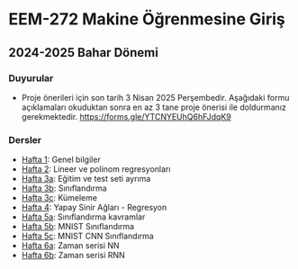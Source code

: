 # EEM-272 Makine Öğrenmesine Giriş

## 2024-2025 Bahar Dönemi


### Duyurular
- Proje önerileri için son tarih 3 Nisan 2025 Perşembedir.   Aşağıdaki formu  açıklamaları okuduktan sonra en az 3 tane proje önerisi ile doldurmanız gerekmektedir. <https://forms.gle/YTCNYEUhQ6hFJdqK9>


### Dersler

- [Hafta 1](./dersler/01.md): Genel bilgiler 
- [Hafta 2](./dersler/02.md): Lineer ve polinom regresyonları
- [Hafta 3a](./dersler/03a.md): Eğitim ve test seti ayrıma
- [Hafta 3b](./dersler/03b.md): Sınıflandırma
- [Hafta 3c](./dersler/03c.md): Kümeleme
- [Hafta 4](./dersler/04.md): Yapay Sinir Ağları - Regresyon
- [Hafta 5a](./dersler/05a.md): Sınıflandırma kavramlar
- [Hafta 5b](./dersler/05b.md): MNIST Sınıflandırma
- [Hafta 5c](./dersler/05c.md): MNIST CNN Sınıflandırma
- [Hafta 6a](./dersler/06a.md): Zaman serisi NN 
- [Hafta 6b](./dersler/06b.md): Zaman serisi RNN


<!-- -
- 
- [Hafta 2](./dersler/02.md): C# konsol örnekleri
- [Hafta 3](./dersler/03.md): C# form uygulamaları
- [Hafta 4](./dersler/04.md): Python programı, editörler, Jupyter, Programlamaya giriş.
- [Hafta 5](./dersler/05.md): 
- [Hafta 6](./dersler/06.md): 
- [Hafta 7](./dersler/07.md): 
- [Hafta 8](./dersler/08.md): 
- [Hafta 9](./dersler/09.md): Global değişken, Sınıf
- [Hafta 10](./dersler/10.md): NumPy
- [Hafta 11](./dersler/11.md): Matplotlib
- [Hafta 12](./dersler/12.md): Görüntü işleme, OpenCV - 1
- [Hafta 13](./dersler/13.md): Görüntü işleme, OpenCV - 2
- [Hafta 14](./dersler/14.md): Raspberry Pi GPIO Programlama





kaynak:

https://github.com/pytopia/Python-Programming/tree/main/Lectures

[Hafta 2](./dersler/02.md): Sıralı LED yakma söndürmek örnekleri, random fonksiyonu, ikili sayıcı
- [Hafta 3](./dersler/03.md): input pin modu, pull-up, pull-down dirençleri, millis() fonksiyonu 
- [Hafta 4](./dersler/04.md): Yazılımla debounce, 7 segmentli gösterge, BCD to 7 segment decoder entegresi
- [Hafta 5](./dersler/05.md): 8-bit kaydırma yazmacı uygulamaları, RGB LED, 16x2 LCD
- [Hafta 6](./dersler/06.md): Analog okuma, map() fonksiyonu, analogWrite() - PWM sinyali
- [Hafta 7](./dersler/07.md): LCD uygulamaları, motor sürme, RGB LED analogWrite(), servo motor, osiloskop ve röle kullanımı

#### Python Programlama

- [Hafta 8](./dersler/08.md): print, dir, help, str.title fonksiyonlarının kullanımı, listeler, sort metodu,
- [Hafta 9](./dersler/09.md): 
- [Hafta 10](./dersler/10.md): 
- [Hafta 11](./dersler/11.md): 
- [Hafta 12](./dersler/12.md): 
- [Hafta 13](./dersler/13.md): 
- [Hafta 14](./dersler/14.md): 

#### Kaynaklar
- [Tinkercad](https://www.tinkercad.com)
Kaydolduktan sonra Tasarımlar -> Yeni -> Devre linkerini takip ederek Arduino tasarım ve kodlamaları yapılabilir.
- [Arduino Language Reference Sayfası](https://www.arduino.cc/reference/en/)
- [Arduino Built-in Examples](https://docs.arduino.cc/built-in-examples/)

#### Kitaplar
[Hiperkitap](https://www.hiperkitap.com/) ve [Turcademy](https://www.turcademy.com/tr) sitelerine üniversitemiz üye olduğundan bu sitedeki kitaplara ücretsiz ulaşabilirsiniz.   
Kampus dışı erişim ayarları için [tıklayınız](https://bidb.isparta.edu.tr/tr/servisler/kampus-disi-erisim-6932s.html).
- [Projeler ile arduino, Erdal Delebe](https://www.hiperkitap.com/projeler-ile-arduino)
- [Arduino atölyesi, Erdal Delebe](https://www.hiperkitap.com/arduino-atolyesi)
- [Herkes için arduino, Gökhan Su](https://www.hiperkitap.com/herkes-icin-arduino) 

-->



